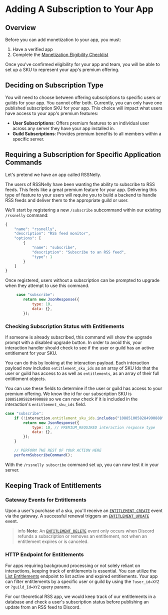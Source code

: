# Adding A Subscription to Your App

## Overview

Before you can add monetization to your app, you must:

1. Have a verified app
2. Complete the [Monetization Eligibility Checklist](#DOCS_PREMIUM_APPS_OVERVIEW/eligibility-checklist)

Once you've confirmed eligibility for your app and team, you will be able to set up a SKU to represent your app's premium offering.

## Deciding on Subscription Type

You will need to choose between offering subscriptions to specific users or guilds for your app. You cannot offer both. Currently, you can only have one published subscription SKU for your app. This choice will impact what users have access to your app's premium features:

-   **User Subscriptions**: Offers premium features to an individual user across any server they have your app installed in.
-   **Guild Subscriptions**: Provides premium benefits to all members within a specific server.

## Requiring a Subscription for Specific Application Commands

Let's pretend we have an app called RSSNelly.

The users of RSSNelly have been wanting the ability to subscribe to RSS feeds. This feels like a great premium feature for your app. Delivering this type of feature to your users will require you to build a backend to handle RSS feeds and deliver them to the appropriate guild or user.

We'll start by registering a new `/subscribe` subcommand within our existing `/rssnelly` command:

```javascript
{
    "name": "rssnelly",
    "description": "RSS feed monitor",
    "options": [
        {
            "name": "subscribe",
            "description": "Subscribe to an RSS feed",
            "type": 1
        }
    ]
}
```

Once registered, users without a subscription can be prompted to upgrade when they attempt to use this command.

```javascript
     case "subscribe":
        return new JsonResponse({
            type: 10,
            data: {},
        });
```

### Checking Subscription Status with Entitlements

If someone is already subscribed, this command will show the upgrade prompt with a disabled upgrade button. In order to avoid this, your interaction handler should check to see if the user or guild has an active entitlement for your SKU.

You can do this by looking at the interaction payload. Each interaction payload now includes `entitlement_sku_ids` as an array of SKU Ids that the user or guild has access to as well as `entitlements`, as an array of their full entitlement objects.

You can use these fields to determine if the user or guild has access to your premium offering.
We know the id for our subscription SKU is `1088510058284990888` so we can now check if it is included in the interaction's `entitlement_sku_ids` field.

```javascript
case "subscribe":
    if (!interaction.entitlement_sku_ids.includes("1088510058284990888")) {
        return new JsonResponse({
            type: 10, // PREMIUM_REQUIRED interaction response type
            data: {},
        });
    }

    // PERFORM THE REST OF YOUR ACTION HERE
    performSubscribeCommand();
```

With the `/rssnelly subscribe` command set up, you can now test it in your server.

## Keeping Track of Entitlements

### Gateway Events for Entitlements

Upon a user's purchase of a sku, you'll receive an [`ENTITLEMENT_CREATE`](#DOCS_PREMIUM_APPS_ENTITLEMENTS/new-entitlement) event via the gateway. A successful renewal triggers an [`ENTITLEMENT_UPDATE`](#DOCS_PREMIUM_APPS_ENTITLEMENTS/updated-entitlement) event.

> info
> **Note**: An [`ENTITLEMENT_DELETE`](#DOCS_PREMIUM_APPS_ENTITLEMENTS/deleted-entitlement) event only occurs when Discord refunds a subscription or removes an entitlement, not when an entitlement expires or is canceled.

### HTTP Endpoint for Entitlements

For apps requiring background processing or not solely reliant on interactions, keeping track of entitlements is essential. You can utilize the [List Entitlements](#DOCS_PREMIUM_APPS_ENTITLEMENTS/list-entitlements) endpoint to list active and expired entitlements. Your app can filter entitlements by a specific user or guild by using the `?user_id=XYZ` or `?guild_Id=XYZ` query params.

For our theoretical RSS app, we would keep track of our entitlements in a database and check a user's subscription status before publishing an update from an RSS feed to Discord.
